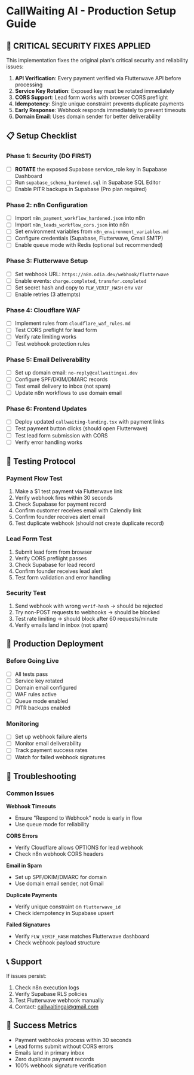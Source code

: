 # CallWaiting AI - Production Setup Guide

## 🚨 CRITICAL SECURITY FIXES APPLIED

This implementation fixes the original plan's critical security and reliability issues:

1. **API Verification**: Every payment verified via Flutterwave API before processing
2. **Service Key Rotation**: Exposed key must be rotated immediately
3. **CORS Support**: Lead form works with browser CORS preflight
4. **Idempotency**: Single unique constraint prevents duplicate payments
5. **Early Response**: Webhook responds immediately to prevent timeouts
6. **Domain Email**: Uses domain sender for better deliverability

## 📋 Setup Checklist

### Phase 1: Security (DO FIRST)
- [ ] **ROTATE** the exposed Supabase service_role key in Supabase Dashboard
- [ ] Run `supabase_schema_hardened.sql` in Supabase SQL Editor
- [ ] Enable PITR backups in Supabase (Pro plan required)

### Phase 2: n8n Configuration
- [ ] Import `n8n_payment_workflow_hardened.json` into n8n
- [ ] Import `n8n_leads_workflow_cors.json` into n8n
- [ ] Set environment variables from `n8n_environment_variables.md`
- [ ] Configure credentials (Supabase, Flutterwave, Gmail SMTP)
- [ ] Enable queue mode with Redis (optional but recommended)

### Phase 3: Flutterwave Setup
- [ ] Set webhook URL: `https://n8n.odia.dev/webhook/flutterwave`
- [ ] Enable events: `charge.completed`, `transfer.completed`
- [ ] Set secret hash and copy to `FLW_VERIF_HASH` env var
- [ ] Enable retries (3 attempts)

### Phase 4: Cloudflare WAF
- [ ] Implement rules from `cloudflare_waf_rules.md`
- [ ] Test CORS preflight for lead form
- [ ] Verify rate limiting works
- [ ] Test webhook protection rules

### Phase 5: Email Deliverability
- [ ] Set up domain email: `no-reply@callwaitingai.dev`
- [ ] Configure SPF/DKIM/DMARC records
- [ ] Test email delivery to inbox (not spam)
- [ ] Update n8n workflows to use domain email

### Phase 6: Frontend Updates
- [ ] Deploy updated `callwaiting-landing.tsx` with payment links
- [ ] Test payment button clicks (should open Flutterwave)
- [ ] Test lead form submission with CORS
- [ ] Verify error handling works

## 🧪 Testing Protocol

### Payment Flow Test
1. Make a $1 test payment via Flutterwave link
2. Verify webhook fires within 30 seconds
3. Check Supabase for payment record
4. Confirm customer receives email with Calendly link
5. Confirm founder receives alert email
6. Test duplicate webhook (should not create duplicate record)

### Lead Form Test
1. Submit lead form from browser
2. Verify CORS preflight passes
3. Check Supabase for lead record
4. Confirm founder receives lead alert
5. Test form validation and error handling

### Security Test
1. Send webhook with wrong `verif-hash` → should be rejected
2. Try non-POST requests to webhooks → should be blocked
3. Test rate limiting → should block after 60 requests/minute
4. Verify emails land in inbox (not spam)

## 🚀 Production Deployment

### Before Going Live
- [ ] All tests pass
- [ ] Service key rotated
- [ ] Domain email configured
- [ ] WAF rules active
- [ ] Queue mode enabled
- [ ] PITR backups enabled

### Monitoring
- [ ] Set up webhook failure alerts
- [ ] Monitor email deliverability
- [ ] Track payment success rates
- [ ] Watch for failed webhook signatures

## 🔧 Troubleshooting

### Common Issues

**Webhook Timeouts**
- Ensure "Respond to Webhook" node is early in flow
- Use queue mode for reliability

**CORS Errors**
- Verify Cloudflare allows OPTIONS for lead webhook
- Check n8n webhook CORS headers

**Email in Spam**
- Set up SPF/DKIM/DMARC for domain
- Use domain email sender, not Gmail

**Duplicate Payments**
- Verify unique constraint on `flutterwave_id`
- Check idempotency in Supabase upsert

**Failed Signatures**
- Verify `FLW_VERIF_HASH` matches Flutterwave dashboard
- Check webhook payload structure

## 📞 Support

If issues persist:
1. Check n8n execution logs
2. Verify Supabase RLS policies
3. Test Flutterwave webhook manually
4. Contact: callwaitingai@gmail.com

## 🎯 Success Metrics

- Payment webhooks process within 30 seconds
- Lead forms submit without CORS errors
- Emails land in primary inbox
- Zero duplicate payment records
- 100% webhook signature verification
